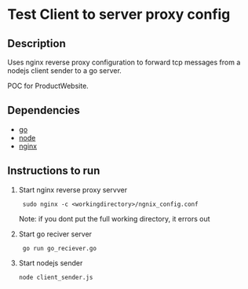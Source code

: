 # Test Client to server proxy config


## Description

Uses nginx reverse proxy configuration to forward tcp messages from a 
nodejs client sender to a go server. 

POC for ProductWebsite.

## Dependencies
- [go](https://go.dev/doc/install)
- [node](https://nodejs.org/en/download/package-manager)
- [nginx](https://docs.nginx.com/nginx/admin-guide/installing-nginx/installing-nginx-open-source/)

## Instructions to run

1) Start nginx reverse proxy servver

    ``` sudo nginx -c <workingdirectory>/ngnix_config.conf```

    Note: if you dont put the full working directory, it errors out 

2) Start go reciver server
    
    ``` go run go_reciever.go```

3) Start nodejs sender

    ```node client_sender.js ```